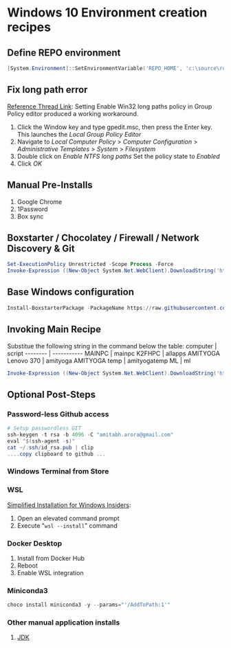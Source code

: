 # Windows 10 Environment creation recipes

## Define REPO environment
```powershell
[System.Environment]::SetEnvironmentVariable('REPO_HOME', 'c:\source\repos', [System.EnvironmentVariableTarget]::User)
```

## Fix long path error
[Reference Thread Link](https://github.com/Microsoft/dotnet/issues/234#issuecomment-849373175):
Setting Enable Win32 long paths policy in Group Policy editor produced a working workaround.

1. Click the Window key and type gpedit.msc, then press the Enter key. This launches the _Local Group Policy Editor_
2. Navigate to _Local Computer Policy_ > _Computer Configuration_ > _Administrative Templates_ > _System_ > _Filesystem_
3. Double click on _Enable NTFS long paths_
Set the policy state to _Enabled_
4. Click _OK_
## Manual Pre-Installs
1. Google Chrome
2. 1Password
3. Box sync

## Boxstarter / Chocolatey / Firewall / Network Discovery & Git
```powershell
Set-ExecutionPolicy Unrestricted -Scope Process -Force
Invoke-Expression ((New-Object System.Net.WebClient).DownloadString('https://raw.githubusercontent.com/aamitabhinfra/psmodules/master/scripts/windows10-infra/tasks/bootstrap.ps1'))
```

## Base Windows configuration
```powershell
Install-BoxstarterPackage -PackageName https://raw.githubusercontent.com/aamitabhinfra/psmodules/master/scripts/windows10-infra/tasks/base.ps1
```

## Invoking Main Recipe
Substitue the following string in the command below the table:
   computer             | script
   --------             | -----------
   MAINPC               | mainpc
   K2FHPC               | allapps
   AMITYOGA Lenovo 370  | amityoga
   AMITYOGA temp        | amityogatemp
   ML                   | ml

   ```powershell
   Invoke-Expression ((New-Object System.Net.WebClient).DownloadString('https://raw.githubusercontent.com/aamitabhinfra/psmodules/master/scripts/windows10-infra/recipes/recipe-{script}.ps1'))
   ```

## Optional Post-Steps

   ### Password-less Github access
   ```powershell
   # Setup passwordless GIT
   ssh-keygen -t rsa -b 4096 -C "amitabh.arora@gmail.com"
   eval "$(ssh-agent -s)"
   cat ~/.ssh/id_rsa.pub | clip
   ....copy clipboard to github ...
   ```
   
   ### Windows Terminal from Store

   ### WSL
   [Simplified Installation for Windows Insiders](https://docs.microsoft.com/en-us/windows/wsl/install-win10#simplified-installation-for-windows-insiders):
   1. Open an elevated command prompt
   2. Execute "```wsl --install```" command

   ### Docker Desktop
   1. Install from Docker Hub
   2. Reboot
   3. Enable WSL integration
   
   ### Miniconda3
   ``` powershell
   choco install miniconda3 -y --params="'/AddToPath:1'"
   ```

   ### Other manual application installs
   1. [JDK](https://www.oracle.com/java/technologies/downloads/)
